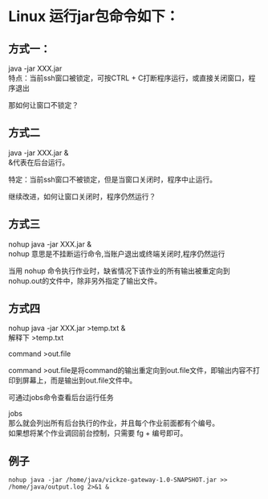 # Linux 运行jar包命令如下：

## 方式一：

java -jar XXX.jar  
特点：当前ssh窗口被锁定，可按CTRL + C打断程序运行，或直接关闭窗口，程序退出

那如何让窗口不锁定？

## 方式二

java -jar XXX.jar &  
&代表在后台运行。

特定：当前ssh窗口不被锁定，但是当窗口关闭时，程序中止运行。

继续改进，如何让窗口关闭时，程序仍然运行？

## 方式三

nohup java -jar XXX.jar &  
nohup 意思是不挂断运行命令,当账户退出或终端关闭时,程序仍然运行

当用 nohup 命令执行作业时，缺省情况下该作业的所有输出被重定向到nohup.out的文件中，除非另外指定了输出文件。

## 方式四

nohup java -jar XXX.jar &gt;temp.txt &  
解释下 &gt;temp.txt

command &gt;out.file

command &gt;out.file是将command的输出重定向到out.file文件，即输出内容不打印到屏幕上，而是输出到out.file文件中。

可通过jobs命令查看后台运行任务

jobs  
那么就会列出所有后台执行的作业，并且每个作业前面都有个编号。  
如果想将某个作业调回前台控制，只需要 fg + 编号即可。

## 例子

```
nohup java -jar /home/java/vickze-gateway-1.0-SNAPSHOT.jar >> /home/java/output.log 2>&1 &
```



